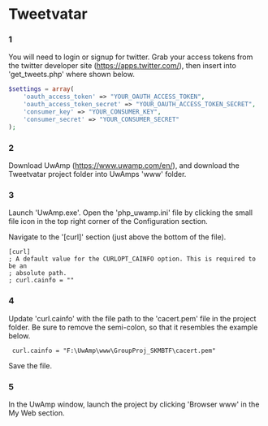 # Tweetvatar

### 1

You will need to login or signup for twitter. Grab your access tokens from the twitter developer site (https://apps.twitter.com/), then insert into 'get_tweets.php' where shown below.
```php
$settings = array(
    'oauth_access_token' => "YOUR_OAUTH_ACCESS_TOKEN",
    'oauth_access_token_secret' => "YOUR_OAUTH_ACCESS_TOKEN_SECRET",
    'consumer_key' => "YOUR_CONSUMER_KEY",
    'consumer_secret' => "YOUR_CONSUMER_SECRET"
);
```

### 2

Download UwAmp (https://www.uwamp.com/en/), and download the Tweetvatar project folder into UwAmps 'www' folder.

### 3

Launch 'UwAmp.exe'. Open the 'php_uwamp.ini' file by clicking the small file icon in the top right corner of the Configuration section.

Navigate to the '[curl]' section (just above the bottom of the file).
```
[curl]
; A default value for the CURLOPT_CAINFO option. This is required to be an
; absolute path.
; curl.cainfo = ""
```
### 4

Update 'curl.cainfo' with the file path to the 'cacert.pem' file in the project folder. Be sure to remove the semi-colon, so that it resembles the example below.

```
 curl.cainfo = "F:\UwAmp\www\GroupProj_SKMBTF\cacert.pem"
```

Save the file.

### 5

In the UwAmp window, launch the project by clicking 'Browser www' in the My Web section.